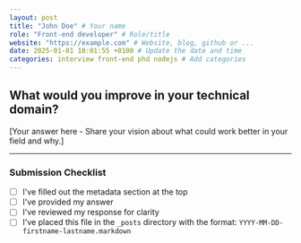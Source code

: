 ```yaml
---
layout: post
title: "John Doe" # Your name
role: "Front-end developer" # Role/title
website: "https://example.com" # Website, blog, github or ...
date: 2025-01-01 10:01:55 +0100 # Update the date and time
categories: interview front-end phd nodejs # Add categories
---
```


## What would you improve in your technical domain?

[Your answer here - Share your vision about what could work better in your field and why.]

---

### Submission Checklist
- [ ] I've filled out the metadata section at the top
- [ ] I've provided my answer
- [ ] I've reviewed my response for clarity
- [ ] I've placed this file in the `_posts` directory with the format: `YYYY-MM-DD-firstname-lastname.markdown`